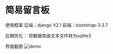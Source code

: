 # 简易留言板

使用框架
后端：django V2.1 
前端：bootstrap-3.3.7 

后期优化：
将数据库由文本文件转为sqlite3

界面截图
![demo]("images/demo.png")